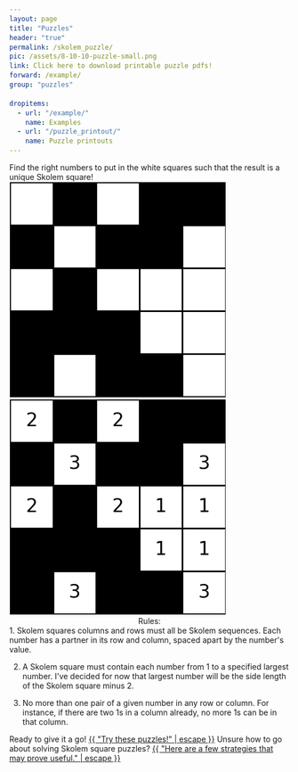 ```yaml
---
layout: page
title: "Puzzles"
header: "true"
permalink: /skolem_puzzle/
pic: /assets/8-10-10-puzzle-small.png
link: Click here to download printable puzzle pdfs!
forward: /example/
group: "puzzles"

dropitems:
  - url: "/example/"
    name: Examples
  - url: "/puzzle_printout/"
    name: Puzzle printouts
---
```

<div class="page-wrap2">Find the right numbers to put in the white squares such that the result is a unique Skolem square! <div class="page-wrap5"><img class="half_img" src="/assets/pretty-puzzle-none.png"><img class="half_img" src="/assets/pretty-puzzle-none_solved.png"></div></div>
<div class="page-wrap2"><center>Rules:</center>
1. Skolem squares columns and rows must all be Skolem sequences. Each number has a partner in its row and column, spaced apart by the number's value.

2. A Skolem square must contain each number from 1 to a specified largest number. I've decided for now that largest number will be the side length of the Skolem square minus 2.

3. No more than one pair of a given number in any row or column. For instance, if there are two 1s in a column already, no more 1s can be in that column.
</div>

<div class="page-wrap0">Ready to give it a go!
<a class="inline-link" href="{{ "/puzzle_printout/" | relative_url }}">{{ "Try these puzzles!" | escape }}</a>
Unsure how to go about solving Skolem square puzzles?
<a class="inline-link" href="{{ "/example/" | relative_url }}">{{ "Here are a few strategies that may prove useful." | escape }}</a>
</div>
